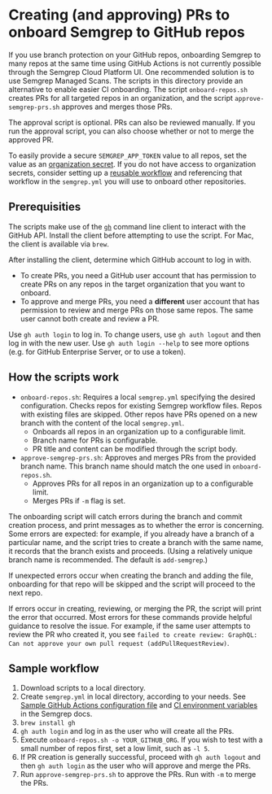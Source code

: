 # Creating (and approving) PRs to onboard Semgrep to GitHub repos

If you use branch protection on your GitHub repos, onboarding Semgrep to many repos at the same time using GitHub Actions is not currently possible through the Semgrep Cloud Platform UI. One recommended solution is to use Semgrep Managed Scans. The scripts in this directory provide an alternative to enable easier CI onboarding. The script `onboard-repos.sh` creates PRs for all targeted repos in an organization, and the script `approve-semgrep-prs.sh` approves and merges those PRs.

The approval script is optional. PRs can also be reviewed manually. If you run the approval script, you can also choose whether or not to merge the approved PR.

To easily provide a secure `SEMGREP_APP_TOKEN` value to all repos, set the value as an [organization secret](https://docs.github.com/en/actions/security-guides/using-secrets-in-github-actions#creating-secrets-for-an-organization). If you do not have access to organization secrets, consider setting up a [reusable workflow](https://semgrep.dev/docs/kb/semgrep-ci/github-reusable-workflows-semgrep/) and referencing that workflow in the `semgrep.yml` you will use to onboard other repositories.

## Prerequisities

The scripts make use of the [`gh`](https://cli.github.com/manual/gh) command line client to interact with the GitHub API. Install the client before attempting to use the script. For Mac, the client is available via `brew`.

After installing the client, determine which GitHub account to log in with.

* To create PRs, you need a GitHub user account that has permission to create PRs on any repos in the target organization that you want to onboard.
* To approve and merge PRs, you need a **different** user account that has permission to review and merge PRs on those same repos. The same user cannot both create and review a PR.

Use `gh auth login` to log in. To change users, use `gh auth logout` and then log in with the new user. Use `gh auth login --help` to see more options (e.g. for GitHub Enterprise Server, or to use a token).

## How the scripts work

* `onboard-repos.sh`: Requires a local `semgrep.yml` specifying the desired configuration. Checks repos for existing Semgrep workflow files. Repos with existing files are skipped. Other repos have PRs opened on a new branch with the content of the local `semgrep.yml`.
  * Onboards all repos in an organization up to a configurable limit.
  * Branch name for PRs is configurable.
  * PR title and content can be modified through the script body.
* `approve-semgrep-prs.sh`: Approves and merges PRs from the provided branch name. This branch name should match the one used in `onboard-repos.sh`.
  * Approves PRs for all repos in an organization up to a configurable limit.
  * Merges PRs if `-m` flag is set.

The onboarding script will catch errors during the branch and commit creation process, and print messages as to whether the error is concerning. Some errors are expected: for example, if you already have a branch of a particular name, and the script tries to create a branch with the same name, it records that the branch exists and proceeds. (Using a relatively unique branch name is recommended. The default is `add-semgrep`.)

If unexpected errors occur when creating the branch and adding the file, onboarding for that repo will be skipped and the script will proceed to the next repo.

If errors occur in creating, reviewing, or merging the PR, the script will print the error that occurred. Most errors for these commands provide helpful guidance to resolve the issue. For example, if the same user attempts to review the PR who created it, you see `failed to create review: GraphQL: Can not approve your own pull request (addPullRequestReview)`.

## Sample workflow

1. Download scripts to a local directory.
2. Create `semgrep.yml` in local directory, according to your needs. See [Sample GitHub Actions configuration file](https://semgrep.dev/docs/semgrep-ci/sample-ci-configs/#sample-github-actions-configuration-file) and [CI environment variables](https://semgrep.dev/docs/semgrep-ci/ci-environment-variables/) in the Semgrep docs.
3. `brew install gh`
4. `gh auth login` and log in as the user who will create all the PRs.
5. Execute `onboard-repos.sh -o YOUR_GITHUB_ORG`. If you wish to test with a small number of repos first, set a low limit, such as `-l 5`.
6. If PR creation is generally successful, proceed with `gh auth logout` and then `gh auth login` as the user who will approve and merge the PRs.
7. Run `approve-semgrep-prs.sh` to approve the PRs. Run with `-m` to merge the PRs.

